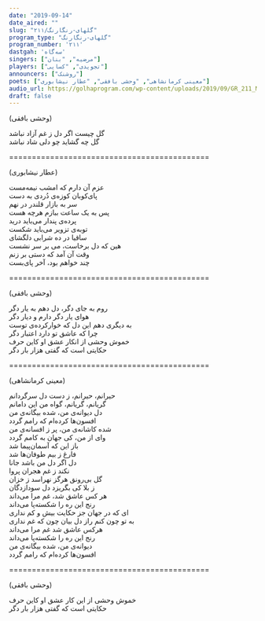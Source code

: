```yaml
---
date: "2019-09-14"
date_aired: ""
slug: "گلهای-رنگارنگ/۲۱۱"
program_type: "گلهای-رنگارنگ"
program_number: '۲۱۱'
dastgah: 'سه‌گاه'
singers: ["مرضیه", "بنان"]
players: ["تجویدی", "کسایی"]
announcers: ["روشنک"]
poets: ["معینی کرمانشاهی", "وحشی بافقی", "عطار نیشابوری"]
audio_url: https://golhaprogram.com/wp-content/uploads/2019/09/GR_211_Marzieh_Banan.mp3
draft: false
--- 
```


(وحشی بافقی)  

گل چیست اگر دل ز غم آزاد نباشد  
گل چه گشاید چو دلی شاد نباشد  

============================================  

(عطار نیشابوری)  

عزم آن دارم که امشب نیمه‌مست  
پای‌کوبان کوزه‌ی دُردی به دست  
سر به بازار قلندر در نهم  
پس به یک ساعت ببازم هرچه هست  
پرده‌ی پندار می‌باید درید  
توبه‌ی تزویر می‌باید شکست  
ساقیا در ده شرابی دلگشای  
هین که دل برخاست، می بر سر نشست  
وقت آن آمد که دستی بر زنم  
چند خواهم بود، آخر پای‌بست  

============================================  

(وحشی بافقی)  

روم به جای دگر، دل دهم به یار دگر  
هوای یار دگر دارم و دیار دگر  
به دیگری دهم این دل که خوار‌کرده‌ی توست  
چرا که عاشق تو دارد اعتبار دگر  
خموش وحشی از انکار عشق او کاین حرف  
حکایتی است که گفتی هزار بار دگر  

============================================  

(معینی کرمانشاهی)  

حیرانم، حیرانم، ز دست دل سرگردانم  
گریانم، گریانم، گواه من این دامانم  
دل دیوانه‌ی من، شده بیگانه‌ی من  
افسون‌ها کرده‌ام که رامم گردد  
شده کاشانه‌ی من، پر ز افسانه‌ی من  
وای از من، کی جهان به کامم گردد  
باز این که آسمان‌پیما شد  
فارغ ز بیم طوفان‌ها شد  
دل اگر دل من باشد جانا  
نکند ز غم هجران پروا  
گل بی‌رونق هرگز نهراسد ز خزان  
ز بلا کی بگریزد دل سودا‌زدگان  
هر کس عاشق شد، غم مرا می‌داند  
رنج این ره را شکسته‌پا می‌داند  
ای که در جهان جز حکایت بیش و کم نداری  
به تو چون کنم راز دل بیان چون که غم نداری  
هرکس عاشق شد غم مرا می‌داند  
رنج این ره را شکسته‌پا می‌داند  
دیوانه‌ی من، شده بیگانه‌ی من  
افسون‌ها کرده‌ام که رامم گردد  

============================================  

(وحشی بافقی)  

خموش وحشی از این کار عشق او کاین حرف  
حکایتی است که گفتی هزار بار دگر  
